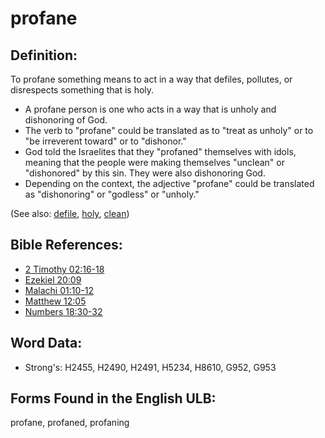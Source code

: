 # profane

## Definition:

To profane something means to act in a way that defiles, pollutes, or disrespects something that is holy.

* A profane person is one who acts in a way that is unholy and dishonoring of God.
* The verb to "profane" could be translated as to "treat as unholy" or to "be irreverent toward" or to "dishonor."
* God told the Israelites that they "profaned" themselves with idols, meaning that the people were making themselves "unclean" or "dishonored" by this sin. They were also dishonoring God.
* Depending on the context, the adjective "profane" could be translated as "dishonoring" or "godless" or "unholy."

(See also: [defile](../other/defile.md), [holy](../kt/holy.md), [clean](../kt/clean.md))

## Bible References:

* [2 Timothy 02:16-18](rc://en/tn/help/2ti/02/16)
* [Ezekiel 20:09](rc://en/tn/help/ezk/20/09)
* [Malachi 01:10-12](rc://en/tn/help/mal/01/10)
* [Matthew 12:05](rc://en/tn/help/mat/12/05)
* [Numbers 18:30-32](rc://en/tn/help/num/18/30)

## Word Data:

* Strong's: H2455, H2490, H2491, H5234, H8610, G952, G953

## Forms Found in the English ULB:

profane, profaned, profaning
